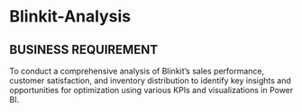 # Blinkit-Analysis
## BUSINESS REQUIREMENT
To conduct a comprehensive analysis of Blinkit’s sales performance, customer satisfaction, and inventory distribution to identify key insights and opportunities for optimization using various KPIs and visualizations in Power BI.
